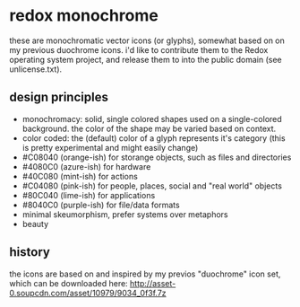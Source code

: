 # redox monochrome
these are monochromatic vector icons (or glyphs), somewhat based on on my previous duochrome icons. i'd like to contribute them to the Redox operating system project, and release them to into the public domain (see unlicense.txt).

## design principles
* monochromacy:  solid, single colored shapes used on a single-colored background. the color of the shape may be varied based on context.
* color coded: the (default) color of a glyph represents it's category (this is pretty experimental and might easily change)
 * #C08040 (orange-ish) for storange objects, such as files and directories
 * #4080C0 (azure-ish) for hardware
 * #40C080 (mint-ish) for actions
 * #C04080 (pink-ish) for people, places, social and "real world" objects
 * #80C040 (lime-ish) for applications
 * #8040C0 (purple-ish) for file/data formats
* minimal skeumorphism, prefer systems over metaphors
* beauty

## history

the icons are based on and inspired by my previos "duochrome" icon set, which can be downloaded here: http://asset-0.soupcdn.com/asset/10979/9034_0f3f.7z
